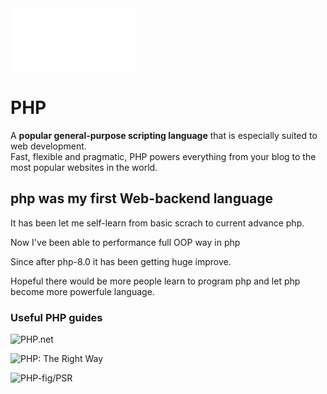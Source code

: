 <img src="https://github.com/senkoraku552/PHP-diving-notes/blob/master/public/php-logo-white.svg" width="200"/>

# PHP
<p class="hero-text">
  A <strong>popular general-purpose scripting language</strong> 
  that is especially suited to web development.<br>
  Fast, flexible and pragmatic, PHP powers everything from your blog to the most popular websites in the world.
</p>


## php was my first Web-backend language
It has been let me self-learn from basic scrach to current advance php.  
  
Now I've been able to performance full OOP way in php  
  
Since after php-8.0 it has been getting huge improve.  
  
Hopeful there would be more people learn to program php and let php become more powerfule language.  

### Useful PHP guides
![PHP.net](https://www.php.net/)  

![PHP: The Right Way](https://phptherightway.com/)  
  
![PHP-fig/PSR](https://www.php-fig.org/psr/)  
  
  

